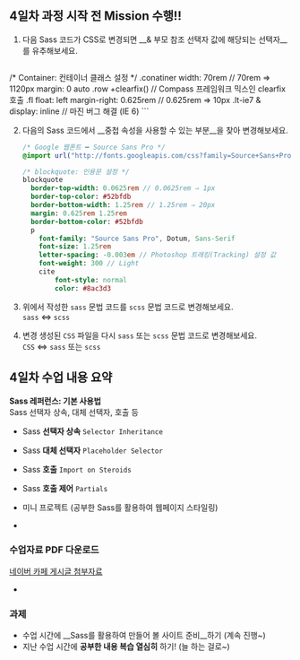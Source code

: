 ## 4일차 과정 시작 전 Mission 수행!!
1. 다음 Sass 코드가 CSS로 변경되면 __& 부모 참조 선택자 값에 해당되는 선택자__를 유추해보세요.
	```sass
/* Container: 컨테이너 클래스 설정 */
	.conatiner
		width: 70rem // 70rem ⇒ 1120px
		margin: 0 auto
		.row
			+clearfix() // Compass 프레임워크 믹스인 clearfix 호출
			.fl
				float: left
				margin-right: 0.625rem // 0.625rem ⇒ 10px
				.lt-ie7 &
					display: inline // 마진 버그 해결 (IE 6)
	```

2. 다음의 Sass 코드에서 __중첩 속성을 사용할 수 있는 부분__을 찾아 변경해보세요.
	```sass
	/* Google 웹폰트 ━ Source Sans Pro */
	@import url("http://fonts.googleapis.com/css?family=Source+Sans+Pro:200,400")

	/* blockquote: 인용문 설정 */
	blockquote
	  border-top-width: 0.0625rem // 0.0625rem ⇒ 1px
	  border-top-color: #52bfdb
	  border-bottom-width: 1.25rem // 1.25rem ⇒ 20px
	  margin: 0.625rem 1.25rem
	  border-bottom-color: #52bfdb
	  p
	  	font-family: "Source Sans Pro", Dotum, Sans-Serif
	  	font-size: 1.25rem
	  	letter-spacing: -0.003em // Photoshop 트래킹(Tracking) 설정 값
	  	font-weight: 300 // Light
		cite
			font-style: normal
			color: #8ac3d3
	```

3. 위에서 작성한 `sass` 문법 코드를 `scss` 문법 코드로 변경해보세요.<br>
	`sass` ⇔ `scss`

4. 변경 생성된 `CSS` 파일을 다시 `sass` 또는 `scss` 문법 코드로 변경해보세요.<br>
	`CSS` ⇔ `sass` 또는 `scss`

## 4일차 수업 내용 요약
__Sass 레퍼런스: 기본 사용법__<br>
Sass 선택자 상속, 대체 선택자, 호출 등

- Sass __선택자 상속__ `Selector Inheritance`
- Sass __대체 선택자__ `Placeholder Selector`
- Sass __호출__ `Import on Steroids`
- Sass __호출 제어__ `Partials`
- 미니 프로젝트 (공부한 Sass를 활용하여 웹페이지 스타일링)

-

### 수업자료 PDF 다운로드
[네이버 카페 게시글 첨부자료](http://cafe.naver.com/webstandardproject/3973)

-

### 과제
- 수업 시간에 __Sass를 활용하여 만들어 볼 사이트 준비__하기 (계속 진행~)
- 지난 수업 시간에 __공부한 내용 복습 열심히__ 하기! (늘 하는 걸로~)
